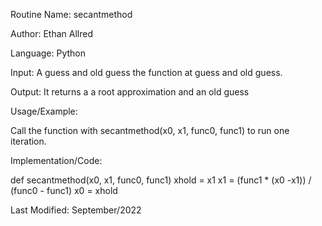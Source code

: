 Routine Name: secantmethod

Author: Ethan Allred

Language: Python

Input: A guess and old guess the function at guess and old guess.

Output: It returns a a root approximation and an old guess

Usage/Example:

Call the function with secantmethod(x0, x1, func0, func1) to run one iteration.

Implementation/Code:

def secantmethod(x0, x1, func0, func1)
xhold = x1
x1 = (func1 * (x0 -x1)) / (func0 - func1)
x0 = xhold

Last Modified: September/2022
